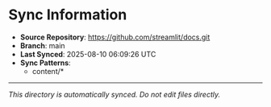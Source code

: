# Sync Information

- **Source Repository**: https://github.com/streamlit/docs.git
- **Branch**: main
- **Last Synced**: 2025-08-10 06:09:26 UTC
- **Sync Patterns**:
  - content/*

---
*This directory is automatically synced. Do not edit files directly.*
